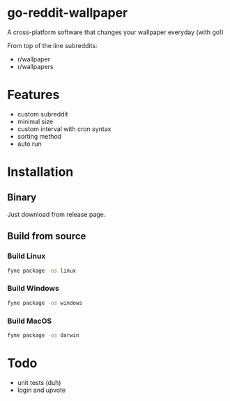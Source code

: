 # go-reddit-wallpaper

A cross-platform software that changes your wallpaper everyday (with go!)

From top of the line subreddits:

- r/wallpaper
- r/wallpapers

# Features

- custom subreddit
- minimal size
- custom interval with cron syntax
- sorting method
- auto run

# Installation

## Binary

Just download from release page.

## Build from source

### Build Linux
```bash
fyne package -os linux
```

### Build Windows
```bash
fyne package -os windows 
```

### Build MacOS
```bash
fyne package -os darwin 
```

# Todo

- unit tests (duh)
- login and upvote
